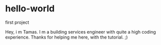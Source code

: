 # hello-world
first project

Hey, i m Tamas. I m a building services engineer with quite a high coding experience. Thanks for helping me here, with the tutorial. ;)

